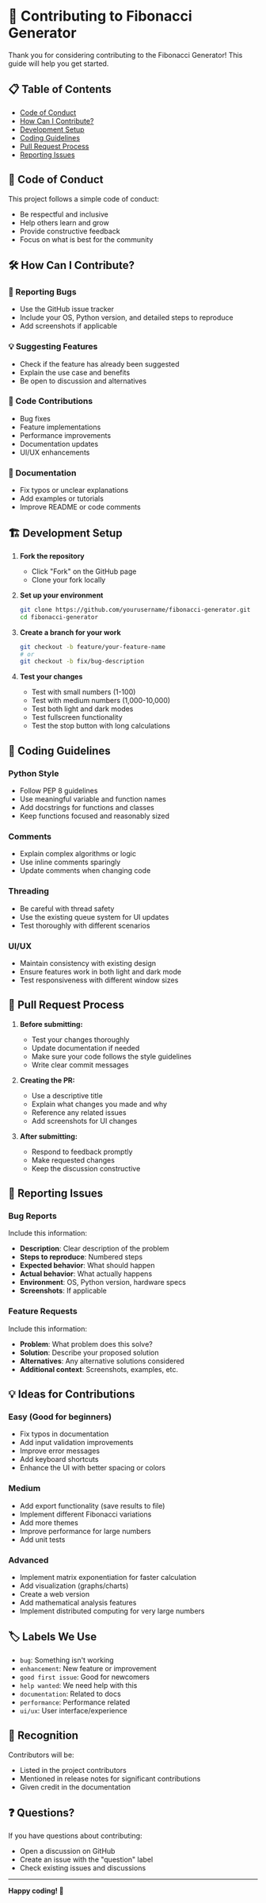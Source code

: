 # 🤝 Contributing to Fibonacci Generator

Thank you for considering contributing to the Fibonacci Generator! This guide will help you get started.

## 📋 Table of Contents

- [Code of Conduct](#code-of-conduct)
- [How Can I Contribute?](#how-can-i-contribute)
- [Development Setup](#development-setup)
- [Coding Guidelines](#coding-guidelines)
- [Pull Request Process](#pull-request-process)
- [Reporting Issues](#reporting-issues)

## 📜 Code of Conduct

This project follows a simple code of conduct:
- Be respectful and inclusive
- Help others learn and grow
- Provide constructive feedback
- Focus on what is best for the community

## 🛠️ How Can I Contribute?

### 🐛 Reporting Bugs
- Use the GitHub issue tracker
- Include your OS, Python version, and detailed steps to reproduce
- Add screenshots if applicable

### 💡 Suggesting Features
- Check if the feature has already been suggested
- Explain the use case and benefits
- Be open to discussion and alternatives

### 🔧 Code Contributions
- Bug fixes
- Feature implementations
- Performance improvements
- Documentation updates
- UI/UX enhancements

### 📖 Documentation
- Fix typos or unclear explanations
- Add examples or tutorials
- Improve README or code comments

## 🏗️ Development Setup

1. **Fork the repository**
   - Click "Fork" on the GitHub page
   - Clone your fork locally

2. **Set up your environment**
   ```bash
   git clone https://github.com/yourusername/fibonacci-generator.git
   cd fibonacci-generator
   ```

3. **Create a branch for your work**
   ```bash
   git checkout -b feature/your-feature-name
   # or
   git checkout -b fix/bug-description
   ```

4. **Test your changes**
   - Test with small numbers (1-100)
   - Test with medium numbers (1,000-10,000)
   - Test both light and dark modes
   - Test fullscreen functionality
   - Test the stop button with long calculations

## 📝 Coding Guidelines

### Python Style
- Follow PEP 8 guidelines
- Use meaningful variable and function names
- Add docstrings for functions and classes
- Keep functions focused and reasonably sized

### Comments
- Explain complex algorithms or logic
- Use inline comments sparingly
- Update comments when changing code

### Threading
- Be careful with thread safety
- Use the existing queue system for UI updates
- Test thoroughly with different scenarios

### UI/UX
- Maintain consistency with existing design
- Ensure features work in both light and dark mode
- Test responsiveness with different window sizes

## 🔄 Pull Request Process

1. **Before submitting:**
   - Test your changes thoroughly
   - Update documentation if needed
   - Make sure your code follows the style guidelines
   - Write clear commit messages

2. **Creating the PR:**
   - Use a descriptive title
   - Explain what changes you made and why
   - Reference any related issues
   - Add screenshots for UI changes

3. **After submitting:**
   - Respond to feedback promptly
   - Make requested changes
   - Keep the discussion constructive

## 🐛 Reporting Issues

### Bug Reports
Include this information:
- **Description**: Clear description of the problem
- **Steps to reproduce**: Numbered steps
- **Expected behavior**: What should happen
- **Actual behavior**: What actually happens  
- **Environment**: OS, Python version, hardware specs
- **Screenshots**: If applicable

### Feature Requests
Include this information:
- **Problem**: What problem does this solve?
- **Solution**: Describe your proposed solution
- **Alternatives**: Any alternative solutions considered
- **Additional context**: Screenshots, examples, etc.

## 💡 Ideas for Contributions

### Easy (Good for beginners)
- Fix typos in documentation
- Add input validation improvements
- Improve error messages
- Add keyboard shortcuts
- Enhance the UI with better spacing or colors

### Medium
- Add export functionality (save results to file)
- Implement different Fibonacci variations
- Add more themes
- Improve performance for large numbers
- Add unit tests

### Advanced
- Implement matrix exponentiation for faster calculation
- Add visualization (graphs/charts)
- Create a web version
- Add mathematical analysis features
- Implement distributed computing for very large numbers

## 🏷️ Labels We Use

- `bug`: Something isn't working
- `enhancement`: New feature or improvement
- `good first issue`: Good for newcomers
- `help wanted`: We need help with this
- `documentation`: Related to docs
- `performance`: Performance related
- `ui/ux`: User interface/experience

## 🎉 Recognition

Contributors will be:
- Listed in the project contributors
- Mentioned in release notes for significant contributions
- Given credit in the documentation

## ❓ Questions?

If you have questions about contributing:
- Open a discussion on GitHub
- Create an issue with the "question" label
- Check existing issues and discussions

---

**Happy coding! 🚀**